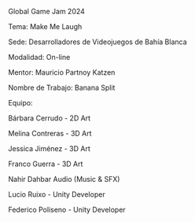 Global Game Jam 2024

Tema: Make Me Laugh

Sede: Desarrolladores de Videojuegos de Bahía Blanca

Modalidad: On-line

Mentor: Mauricio Partnoy Katzen


Nombre de Trabajo: Banana Split


Equipo:

Bárbara Cerrudo - 2D Art

Melina Contreras - 3D Art

Jessica Jiménez - 3D Art

Franco Guerra - 3D Art

Nahir Dahbar  Audio (Music & SFX) 

Lucio Ruixo - Unity Developer

Federico Poliseno - Unity Developer

